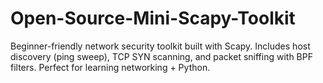 # Open-Source-Mini-Scapy-Toolkit
Beginner-friendly network security toolkit built with Scapy. Includes host discovery (ping sweep), TCP SYN scanning, and packet sniffing with BPF filters. Perfect for learning networking + Python.
